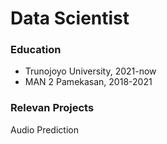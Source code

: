 # Data Scientist

### Education
- Trunojoyo University, 2021-now
- MAN 2 Pamekasan, 2018-2021

### Relevan Projects
Audio Prediction
